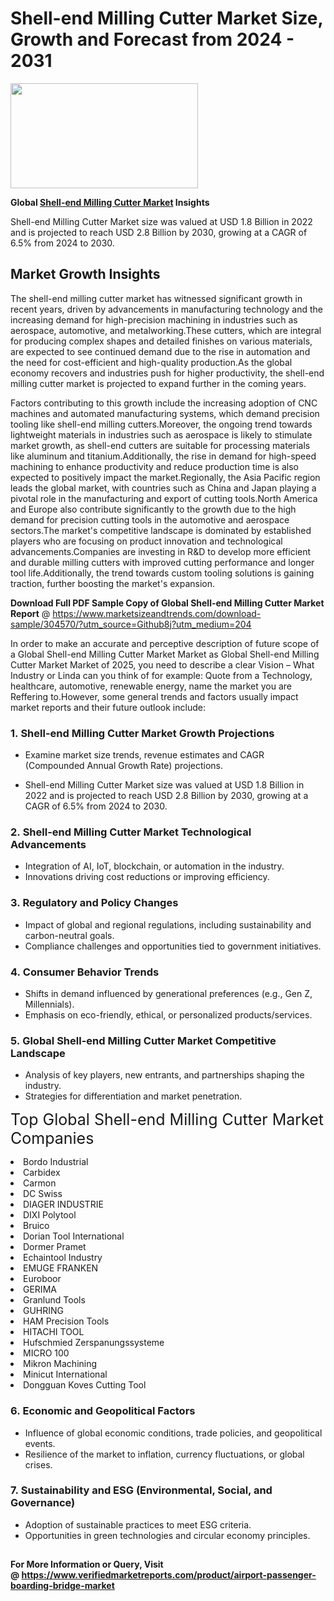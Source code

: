 <H1>Shell-end Milling Cutter Market Size, Growth and Forecast from 2024 - 2031</H1><img class="aligncenter size-medium wp-image-584254" src="https://thirdeyenews.in/wp-content/uploads/2024/09/Global-Market-Research-300x168.jpeg" alt="" width="300" height="168" /><p><strong>Global&nbsp;<a href="https://www.marketsizeandtrends.com/download-sample/304570/?utm_source=Github8j?utm_medium=204">Shell-end Milling Cutter Market</a> Insights</strong></p><p>Shell-end Milling Cutter Market size was valued at USD 1.8 Billion in 2022 and is projected to reach USD 2.8 Billion by 2030, growing at a CAGR of 6.5% from 2024 to 2030.</p><p><h2>Market Growth Insights</h2> <p>The shell-end milling cutter market has witnessed significant growth in recent years, driven by advancements in manufacturing technology and the increasing demand for high-precision machining in industries such as aerospace, automotive, and metalworking.These cutters, which are integral for producing complex shapes and detailed finishes on various materials, are expected to see continued demand due to the rise in automation and the need for cost-efficient and high-quality production.As the global economy recovers and industries push for higher productivity, the shell-end milling cutter market is projected to expand further in the coming years.</p> <p>Factors contributing to this growth include the increasing adoption of CNC machines and automated manufacturing systems, which demand precision tooling like shell-end milling cutters.Moreover, the ongoing trend towards lightweight materials in industries such as aerospace is likely to stimulate market growth, as shell-end cutters are suitable for processing materials like aluminum and titanium.Additionally, the rise in demand for high-speed machining to enhance productivity and reduce production time is also expected to positively impact the market.Regionally, the Asia Pacific region leads the global market, with countries such as China and Japan playing a pivotal role in the manufacturing and export of cutting tools.North America and Europe also contribute significantly to the growth due to the high demand for precision cutting tools in the automotive and aerospace sectors.The market's competitive landscape is dominated by established players who are focusing on product innovation and technological advancements.Companies are investing in R&D to develop more efficient and durable milling cutters with improved cutting performance and longer tool life.Additionally, the trend towards custom tooling solutions is gaining traction, further boosting the market's expansion.</p> <p><span class=""><strong>Download Full PDF Sample Copy of Global Shell-end Milling Cutter Market Report</strong> @ <a href="https://www.marketsizeandtrends.com/download-sample/304570/?utm_source=Github8j?utm_medium=204" target="_blank">https://www.marketsizeandtrends.com/download-sample/304570/?utm_source=Github8j?utm_medium=204</a></span></p><p>In order to make an accurate and perceptive description of future scope of a Global&nbsp;Shell-end Milling Cutter Market Market as Global&nbsp;Shell-end Milling Cutter Market Market of 2025, you need to describe a clear Vision &ndash; What Industry or Linda can you think of for example: Quote from a Technology, healthcare, automotive, renewable energy, name the market you are Reffering to.However, some general trends and factors usually impact market reports and their future outlook include:</p><h3>1.&nbsp;<strong>Shell-end Milling Cutter Market Growth Projections</strong></h3><ul><li>Examine market size trends, revenue estimates and CAGR (Compounded Annual Growth Rate) projections.</li><li><p>Shell-end Milling Cutter Market size was valued at USD 1.8 Billion in 2022 and is projected to reach USD 2.8 Billion by 2030, growing at a CAGR of 6.5% from 2024 to 2030.</p></li></ul><h3>2.&nbsp;<strong>Shell-end Milling Cutter Market Technological Advancements</strong></h3><ul><li>Integration of AI, IoT, blockchain, or automation in the industry.</li><li>Innovations driving cost reductions or improving efficiency.</li></ul><h3>3.&nbsp;<strong>Regulatory and Policy Changes</strong></h3><ul><li>Impact of global and regional regulations, including sustainability and carbon-neutral goals.</li><li>Compliance challenges and opportunities tied to government initiatives.</li></ul><h3>4.&nbsp;<strong>Consumer Behavior Trends</strong></h3><ul><li>Shifts in demand influenced by generational preferences (e.g., Gen Z, Millennials).</li><li>Emphasis on eco-friendly, ethical, or personalized products/services.</li></ul><h3>5.&nbsp;<strong>Global Shell-end Milling Cutter Market Competitive Landscape</strong></h3><ul><li>Analysis of key players, new entrants, and partnerships shaping the industry.</li><li>Strategies for differentiation and market penetration.</li></ul><p data-pm-slice="1 1 []"><span style="color: inherit; font-family: inherit; font-size: 25px;">Top Global Shell-end Milling Cutter Market Companies</span></p><div class="" data-test-id=""><p><li>Bordo Industrial</li><li> Carbidex</li><li> Carmon</li><li> DC Swiss</li><li> DIAGER INDUSTRIE</li><li> DIXI Polytool</li><li> Bruico</li><li> Dorian Tool International</li><li> Dormer Pramet</li><li> Echaintool Industry</li><li> EMUGE FRANKEN</li><li> Euroboor</li><li> GERIMA</li><li> Granlund Tools</li><li> GUHRING</li><li> HAM Precision Tools</li><li> HITACHI TOOL</li><li> Hufschmied Zerspanungssysteme</li><li> MICRO 100</li><li> Mikron Machining</li><li> Minicut International</li><li> Dongguan Koves Cutting Tool</li></p></div><h3>6.&nbsp;<strong>Economic and Geopolitical Factors</strong></h3><ul><li>Influence of global economic conditions, trade policies, and geopolitical events.</li><li>Resilience of the market to inflation, currency fluctuations, or global crises.</li></ul><h3>7.&nbsp;<strong>Sustainability and ESG (Environmental, Social, and Governance)</strong></h3><ul><li>Adoption of sustainable practices to meet ESG criteria.</li><li>Opportunities in green technologies and circular economy principles.</li></ul><h2><strong style="font-size: 14px;">For More Information or Query, Visit @&nbsp;</strong><a style="background-color: #ffffff; font-size: 14px;" href="https://www.marketsizeandtrends.com/report/shell-end-milling-cutter-market/" target="_blank">https://www.verifiedmarketreports.com/product/airport-passenger-boarding-bridge-market</a></h2>